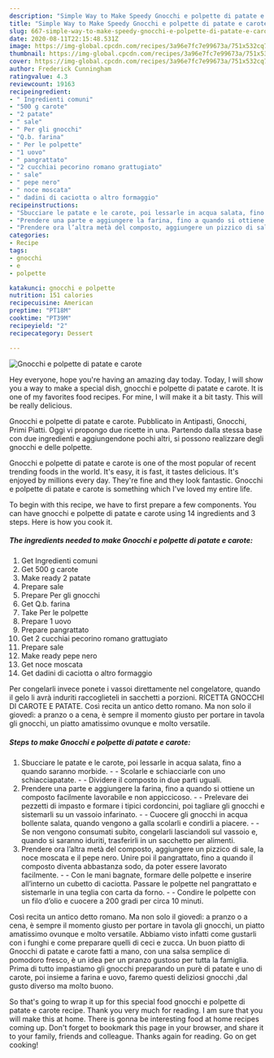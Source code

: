 ```yaml
---
description: "Simple Way to Make Speedy Gnocchi e polpette di patate e carote"
title: "Simple Way to Make Speedy Gnocchi e polpette di patate e carote"
slug: 667-simple-way-to-make-speedy-gnocchi-e-polpette-di-patate-e-carote
date: 2020-08-11T22:15:48.531Z
image: https://img-global.cpcdn.com/recipes/3a96e7fc7e99673a/751x532cq70/gnocchi-e-polpette-di-patate-e-carote-recipe-main-photo.jpg
thumbnail: https://img-global.cpcdn.com/recipes/3a96e7fc7e99673a/751x532cq70/gnocchi-e-polpette-di-patate-e-carote-recipe-main-photo.jpg
cover: https://img-global.cpcdn.com/recipes/3a96e7fc7e99673a/751x532cq70/gnocchi-e-polpette-di-patate-e-carote-recipe-main-photo.jpg
author: Frederick Cunningham
ratingvalue: 4.3
reviewcount: 19163
recipeingredient:
- " Ingredienti comuni"
- "500 g carote"
- "2 patate"
- " sale"
- " Per gli gnocchi"
- "Q.b. farina"
- " Per le polpette"
- "1 uovo"
- " pangrattato"
- "2 cucchiai pecorino romano grattugiato"
- " sale"
- " pepe nero"
- " noce moscata"
- " dadini di caciotta o altro formaggio"
recipeinstructions:
- "Sbucciare le patate e le carote, poi lessarle in acqua salata, fino a quando saranno morbide.  Scolarle e schiacciarle con uno schiacciapatate.  Dividere il composto in due parti uguali."
- "Prendere una parte e aggiungere la farina, fino a quando si ottiene un composto facilmente lavorabile e non appiccicoso.  Prelevare dei pezzetti di impasto e formare i tipici cordoncini, poi tagliare gli gnocchi e sistemarli su un vassoio infarinato.  Cuocere gli gnocchi in acqua bollente salata, quando vengono a galla scolarli e condirli a piacere.  Se non vengono consumati subito, congelarli lasciandoli sul vassoio e, quando si saranno iduriti, trasferirli in un sacchetto per alimenti."
- "Prendere ora l’altra metà del composto, aggiungere un pizzico di sale, la noce moscata e il pepe nero. Unire poi il pangrattato, fino a quando il composto diventa abbastanza sodo, da poter essere lavorato facilmente.  Con le mani bagnate, formare delle polpette e inserire all’interno un cubetto di caciotta. Passare le polpette nel pangrattato e sistemarle in una teglia con carta da forno.  Condire le polpette con un filo d’olio e cuocere a 200 gradi per circa 10 minuti."
categories:
- Recipe
tags:
- gnocchi
- e
- polpette

katakunci: gnocchi e polpette 
nutrition: 151 calories
recipecuisine: American
preptime: "PT18M"
cooktime: "PT39M"
recipeyield: "2"
recipecategory: Dessert

---
```



![Gnocchi e polpette di patate e carote](https://img-global.cpcdn.com/recipes/3a96e7fc7e99673a/751x532cq70/gnocchi-e-polpette-di-patate-e-carote-recipe-main-photo.jpg)

Hey everyone, hope you're having an amazing day today. Today, I will show you a way to make a special dish, gnocchi e polpette di patate e carote. It is one of my favorites food recipes. For mine, I will make it a bit tasty. This will be really delicious.

Gnocchi e polpette di patate e carote. Pubblicato in Antipasti, Gnocchi, Primi Piatti. Oggi vi propongo due ricette in una. Partendo dalla stessa base con due ingredienti e aggiungendone pochi altri, si possono realizzare degli gnocchi e delle polpette.

Gnocchi e polpette di patate e carote is one of the most popular of recent trending foods in the world. It's easy, it is fast, it tastes delicious. It's enjoyed by millions every day. They're fine and they look fantastic. Gnocchi e polpette di patate e carote is something which I've loved my entire life.


To begin with this recipe, we have to first prepare a few components. You can have gnocchi e polpette di patate e carote using 14 ingredients and 3 steps. Here is how you cook it.

<!--inarticleads1-->

##### The ingredients needed to make Gnocchi e polpette di patate e carote:

1. Get  Ingredienti comuni
1. Get 500 g carote
1. Make ready 2 patate
1. Prepare  sale
1. Prepare  Per gli gnocchi
1. Get Q.b. farina
1. Take  Per le polpette
1. Prepare 1 uovo
1. Prepare  pangrattato
1. Get 2 cucchiai pecorino romano grattugiato
1. Prepare  sale
1. Make ready  pepe nero
1. Get  noce moscata
1. Get  dadini di caciotta o altro formaggio


Per congelarli invece ponete i vassoi direttamente nel congelatore, quando il gelo li avrà induriti raccoglieteli in sacchetti a porzioni. RICETTA GNOCCHI DI CAROTE E PATATE. Così recita un antico detto romano. Ma non solo il giovedì: a pranzo o a cena, è sempre il momento giusto per portare in tavola gli gnocchi, un piatto amatissimo ovunque e molto versatile. 

<!--inarticleads2-->

##### Steps to make Gnocchi e polpette di patate e carote:

1. Sbucciare le patate e le carote, poi lessarle in acqua salata, fino a quando saranno morbide. -  - Scolarle e schiacciarle con uno schiacciapatate. -  - Dividere il composto in due parti uguali.
1. Prendere una parte e aggiungere la farina, fino a quando si ottiene un composto facilmente lavorabile e non appiccicoso. -  - Prelevare dei pezzetti di impasto e formare i tipici cordoncini, poi tagliare gli gnocchi e sistemarli su un vassoio infarinato. -  - Cuocere gli gnocchi in acqua bollente salata, quando vengono a galla scolarli e condirli a piacere. -  - Se non vengono consumati subito, congelarli lasciandoli sul vassoio e, quando si saranno iduriti, trasferirli in un sacchetto per alimenti.
1. Prendere ora l’altra metà del composto, aggiungere un pizzico di sale, la noce moscata e il pepe nero. Unire poi il pangrattato, fino a quando il composto diventa abbastanza sodo, da poter essere lavorato facilmente. -  - Con le mani bagnate, formare delle polpette e inserire all’interno un cubetto di caciotta. Passare le polpette nel pangrattato e sistemarle in una teglia con carta da forno. -  - Condire le polpette con un filo d’olio e cuocere a 200 gradi per circa 10 minuti.


Così recita un antico detto romano. Ma non solo il giovedì: a pranzo o a cena, è sempre il momento giusto per portare in tavola gli gnocchi, un piatto amatissimo ovunque e molto versatile. Abbiamo visto infatti come gustarli con i funghi e come preparare quelli di ceci e zucca. Un buon piatto di Gnocchi di patate e carote fatti a mano, con una salsa semplice di pomodoro fresco, è un idea per un pranzo gustoso per tutta la famiglia. Prima di tutto impastiamo gli gnocchi preparando un purè di patate e uno di carote, poi insieme a farina e uovo, faremo questi deliziosi gnocchi ,dal gusto diverso ma molto buono. 

So that's going to wrap it up for this special food gnocchi e polpette di patate e carote recipe. Thank you very much for reading. I am sure that you will make this at home. There is gonna be interesting food at home recipes coming up. Don't forget to bookmark this page in your browser, and share it to your family, friends and colleague. Thanks again for reading. Go on get cooking!
